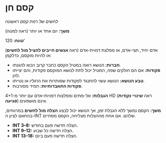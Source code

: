 # קסם חן

*לחשים של רמת קסם ראשונה*

**משך:** יום אחד או יותר (ראה למטה)

**טווח:** 120’

אדם יחיד, חצי-אדם, או מפלצת דמוית-אדם (ראה **אנשים חייבים להציל מול לחשים**) או להיות מוקסם, כדלקמן:

- **חברות:** הנושא רואה במטיל הקסם כחבר קרוב ויבוא להגנתו.
- **פקודות:** אם הם חולקים שפה, המטיל יכול לתת לנושא המוקסם פקודות, והם יצייתו להן.
- **טבע הנושא:** הנושא עשוי להתנגד לפקודות שסותרות את הרגליו או נטייתו.
- **פקודות התאבדותיות:** תמיד מסורבות.

**הגבלות:** אל-מתים ומפלצות דמויות-אדם עם יותר מ-4+1 HD (ראה ***שינויי נקודות פגיעה***) אינם מושפעים.

**משך:** הקסם נמשך ללא הגבלת זמן, אך הנושא יכול לבצע **הצלה מול לחשים** במרווחים, בהתאם לציון ה-INT שלהם. אם אחת מההצלות מצליחה, הקסם מסתיים.

- **INT 3–8:** הצלה חדשה פעם בחודש.
- **INT 9–12:** הצלה חדשה כל שבוע.
- **INT 13–18:** הצלה חדשה פעם ביום.